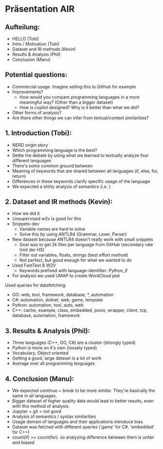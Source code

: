 # Präsentation AIR

## Aufteilung: 
- HELLO (Tobi)
- Intro / Motivation (Tobi)
- Dataset and IR methods (Kevin)
- Results & Analysis (Phil)
- Conclusion (Manu)

## Potential questions: 
- Commercial usage. Imagine selling this to GitHub for example
- Improvements? 
  - How would you compare programming languages in a more meaningful way? (Other than a bigger dataset)
  - How is copilot designed? Why is it better than what we did?
- Other forms of analysis? 
- Are there other things we can infer from textual/context similarities?

## 1. Introduction (Tobi):
- NERD origin story
- Which programming language is the best? 
- Settle the debate by using what we learned to textually analyze four different languages
- There's some common ground between
- Meaning of keywords that are shared between all languages (if, else, for, return)
- Differences in these keywords clarify specific usage of the language
- We expected a shitty analysis of semantics (i.e. )


## 2. Dataset and IR methods (Kevin):
- How we did it
- Unsupervised w2v is good for this
- Snippets-dev
  - Variable names are hard to solve
  - Solve this by using ANTLR4 (Grammar, Lexer, Parser)
- New dataset because ANTLR4 doesn't really work with small snippets
  - Goal was to get 2k files per language from GitHub (secondary rate limit der HS)
  - Filter out variables, floats, strings (best effort method)
  - Not perfect, but good enough for what we wanted to do
- Used FastText & W2V
  - Keywords prefixed with language-identifier: Python_if
- For analysis we used UMAP to create WordCloud plot

Used queries for datafetching: 
- GO: web, tool, framework, database, *, automation
- C#: automation, dotnet, web, game, template
- Python: automation, tool, auto, web
- C++: cache, example, class, embedded, posix, wrapper, client, tcp, database, automation, framework

## 3. Results & Analysis (Phil):
- Three languages (C++, GO, C#) are a cluster (strongly typed)
- Python is more on it's own (loosely typed)
- Vocabulary, Object oriented
- Getting a good, large dataset is a lot of work
- Average over all programming languages


## 4. Conclusion (Manu):
- We expected continue + break to be more similar. They're basically the same in all languages. 
- Bigger dataset of higher quality data would lead to better results, even with this method of analysis.
- Jupyter + git = not good
- Analysis of semantics / syntax similarities
- Usage domain of languages and their applications introduce bias
- Dataset was fetched with different queries ('game' for C#, 'embedded' for C++)
- count(if) >> count(for). so analyzing difference between them is unfair and biased